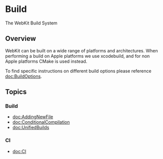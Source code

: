 # Build

The WebKit Build System

## Overview

WebKit can be built on a wide range of platforms and architectures. When performing a build on Apple platforms we use xcodebuild, and for non Apple platforms CMake is used instead.

To find specific instructions on different build options please reference <doc:BuildOptions>.

## Topics

### Build

- <doc:AddingNewFile>
- <doc:ConditionalCompilation>
- <doc:UnifiedBuilds>

### CI

- <doc:CI>
